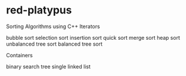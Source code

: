 # red-platypus
Sorting Algorithms using C++ Iterators

bubble sort
selection sort
insertion sort
quick sort
merge sort
heap sort
unbalanced tree sort
balanced tree sort

Containers

binary search tree
single linked list

